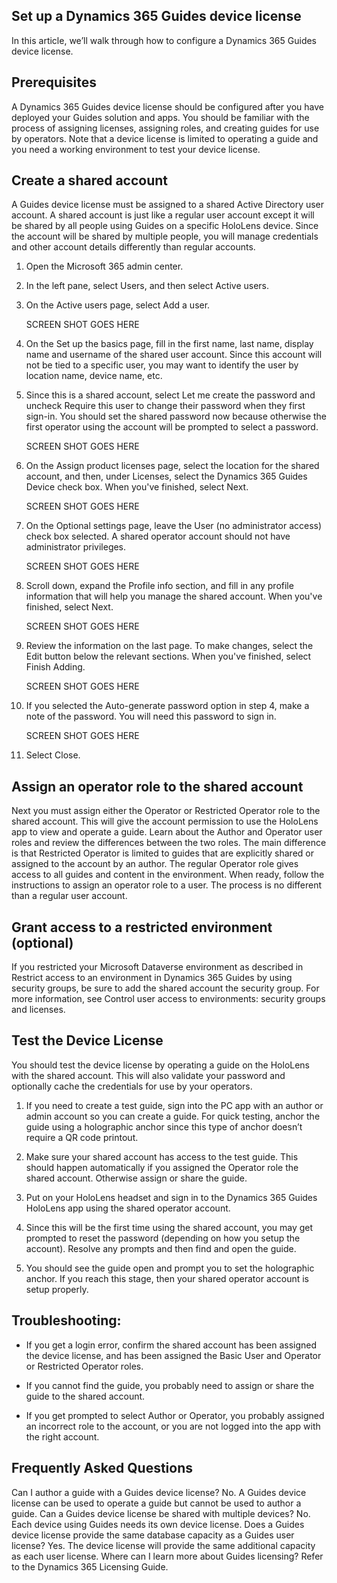 ## Set up a Dynamics 365 Guides device license

In this article, we’ll walk through how to configure a Dynamics 365 Guides device license.

## Prerequisites

A Dynamics 365 Guides device license should be configured after you have deployed your Guides solution and apps. You should be familiar with the process of assigning licenses, 
assigning roles, and creating guides for use by operators. Note that a device license is limited to operating a guide and you need a working environment to test 
your device license.

## Create a shared account

A Guides device license must be assigned to a shared Active Directory user account. A shared account is just like a regular user account except it will be shared by all 
people using Guides on a specific HoloLens device. Since the account will be shared by multiple people, you will manage credentials and other account details differently 
than regular accounts.

1. Open the Microsoft 365 admin center.

2. In the left pane, select Users, and then select Active users.

3. On the Active users page, select Add a user.
 
   SCREEN SHOT GOES HERE
   
4. On the Set up the basics page, fill in the first name, last name, display name and username of the shared user account. Since this account will not be tied to a specific user, you may want to identify the user by location name, device name, etc.

5. Since this is a shared account, select Let me create the password and uncheck Require this user to change their password when they first sign-in. You should set the shared password now because otherwise the first operator using the account will be prompted to select a password.

    SCREEN SHOT GOES HERE
 
6. On the Assign product licenses page, select the location for the shared account, and then, under Licenses, select the Dynamics 365 Guides Device check box. When you've finished, select Next.

    SCREEN SHOT GOES HERE
 
7. On the Optional settings page, leave the User (no administrator access) check box selected. A shared operator account should not have administrator privileges.

    SCREEN SHOT GOES HERE
 
8. Scroll down, expand the Profile info section, and fill in any profile information that will help you manage the shared account. When you've finished, select Next.

    SCREEN SHOT GOES HERE
 
9. Review the information on the last page. To make changes, select the Edit button below the relevant sections. When you've finished, select Finish Adding.

    SCREEN SHOT GOES HERE
 
10.	If you selected the Auto-generate password option in step 4, make a note of the password. You will need this password to sign in.

    SCREEN SHOT GOES HERE
 
11. Select Close.

## Assign an operator role to the shared account

Next you must assign either the Operator or Restricted Operator role to the shared account. This will give the account permission to use the HoloLens app to view and 
operate a guide. Learn about the Author and Operator user roles and review the differences between the two roles. The main difference is that Restricted Operator is 
limited to guides that are explicitly shared or assigned to the account by an author. The regular Operator role gives access to all guides and content in the environment. 
When ready, follow the instructions to assign an operator role to a user. The process is no different than a regular user account.

## Grant access to a restricted environment (optional)

If you restricted your Microsoft Dataverse environment as described in Restrict access to an environment in Dynamics 365 Guides by using security groups, be sure to add the 
shared account the security group. For more information, see Control user access to environments: security groups and licenses.

## Test the Device License

You should test the device license by operating a guide on the HoloLens with the shared account. This will also validate your password and optionally cache the credentials for 
use by your operators.

1. If you need to create a test guide, sign into the PC app with an author or admin account so you can create a guide. For quick testing, anchor the guide using a 
holographic anchor since this type of anchor doesn’t require a QR code printout.

2. Make sure your shared account has access to the test guide. This should happen automatically if you assigned the Operator role the shared account. Otherwise assign or 
share the guide.

3. Put on your HoloLens headset and sign in to the Dynamics 365 Guides HoloLens app using the shared operator account.

4. Since this will be the first time using the shared account, you may get prompted to reset the password (depending on how you setup the account). Resolve any prompts and 
then find and open the guide.

5. You should see the guide open and prompt you to set the holographic anchor. If you reach this stage, then your shared operator account is setup properly.

## Troubleshooting:

- If you get a login error, confirm the shared account has been assigned the device license, and has been assigned the Basic User and Operator or Restricted Operator roles. 

- If you cannot find the guide, you probably need to assign or share the guide to the shared account.

- If you get prompted to select Author or Operator, you probably assigned an incorrect role to the account, or you are not logged into the app with the right account.

## Frequently Asked Questions

Can I author a guide with a Guides device license?
No. A Guides device license can be used to operate a guide but cannot be used to author a guide.
Can a Guides device license be shared with multiple devices?
No. Each device using Guides needs its own device license.
Does a Guides device license provide the same database capacity as a Guides user license?
Yes. The device license will provide the same additional capacity as each user license. 
Where can I learn more about Guides licensing?
Refer to the Dynamics 365 Licensing Guide.
